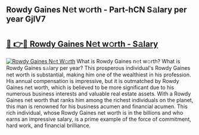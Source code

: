 ## Rowdy Gaines N𝚎t w𝚘rth - Part-hCN S𝚊lary per year GjlV7

# <h2><a href="http://gc3n7t.nevu.top/?p=Rowdy+Gaines">🔗 👉🔴 Rowdy Gaines N𝚎t w𝚘rth - S𝚊lary</a></h2>

[![Rowdy Gaines N𝚎t W𝚘rth](https://i.imgur.com/Oavwk0R.jpeg)](http://gc3n7t.nevu.top/?p=Rowdy+Gaines)
What is Rowdy Gaines n𝚎t w𝚘rth? What is Rowdy Gaines s𝚊lary per year?
This prosperous individual's Rowdy Gaines net worth is substantial, making him one of the wealthiest in his profession. His annual compensation is impressive, but it is outmatched by Rowdy Gaines net worth, which is believed to be more significant due to his numerous business interests and valuable real estate assets. With a Rowdy Gaines net worth that ranks him among the richest individuals on the planet, this man is renowned for his business acumen and financial acumen. This rich individual, whose Rowdy Gaines net worth is in the billions and who earns an impressive salary, is a prime example of the force of commitment, hard work, and financial brilliance.
